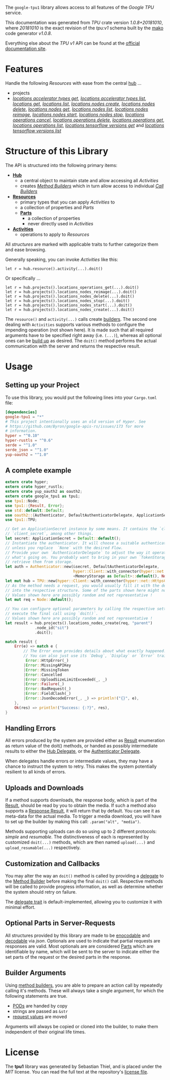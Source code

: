 <!---
DO NOT EDIT !
This file was generated automatically from 'src/mako/api/README.md.mako'
DO NOT EDIT !
-->
The `google-tpu1` library allows access to all features of the *Google TPU* service.

This documentation was generated from *TPU* crate version *1.0.8+20181010*, where *20181010* is the exact revision of the *tpu:v1* schema built by the [mako](http://www.makotemplates.org/) code generator *v1.0.8*.

Everything else about the *TPU* *v1* API can be found at the
[official documentation site](https://cloud.google.com/tpu/).
# Features

Handle the following *Resources* with ease from the central [hub](https://docs.rs/google-tpu1/1.0.8+20181010/google_tpu1/struct.TPU.html) ... 

* projects
 * [*locations accelerator types get*](https://docs.rs/google-tpu1/1.0.8+20181010/google_tpu1/struct.ProjectLocationAcceleratorTypeGetCall.html), [*locations accelerator types list*](https://docs.rs/google-tpu1/1.0.8+20181010/google_tpu1/struct.ProjectLocationAcceleratorTypeListCall.html), [*locations get*](https://docs.rs/google-tpu1/1.0.8+20181010/google_tpu1/struct.ProjectLocationGetCall.html), [*locations list*](https://docs.rs/google-tpu1/1.0.8+20181010/google_tpu1/struct.ProjectLocationListCall.html), [*locations nodes create*](https://docs.rs/google-tpu1/1.0.8+20181010/google_tpu1/struct.ProjectLocationNodeCreateCall.html), [*locations nodes delete*](https://docs.rs/google-tpu1/1.0.8+20181010/google_tpu1/struct.ProjectLocationNodeDeleteCall.html), [*locations nodes get*](https://docs.rs/google-tpu1/1.0.8+20181010/google_tpu1/struct.ProjectLocationNodeGetCall.html), [*locations nodes list*](https://docs.rs/google-tpu1/1.0.8+20181010/google_tpu1/struct.ProjectLocationNodeListCall.html), [*locations nodes reimage*](https://docs.rs/google-tpu1/1.0.8+20181010/google_tpu1/struct.ProjectLocationNodeReimageCall.html), [*locations nodes start*](https://docs.rs/google-tpu1/1.0.8+20181010/google_tpu1/struct.ProjectLocationNodeStartCall.html), [*locations nodes stop*](https://docs.rs/google-tpu1/1.0.8+20181010/google_tpu1/struct.ProjectLocationNodeStopCall.html), [*locations operations cancel*](https://docs.rs/google-tpu1/1.0.8+20181010/google_tpu1/struct.ProjectLocationOperationCancelCall.html), [*locations operations delete*](https://docs.rs/google-tpu1/1.0.8+20181010/google_tpu1/struct.ProjectLocationOperationDeleteCall.html), [*locations operations get*](https://docs.rs/google-tpu1/1.0.8+20181010/google_tpu1/struct.ProjectLocationOperationGetCall.html), [*locations operations list*](https://docs.rs/google-tpu1/1.0.8+20181010/google_tpu1/struct.ProjectLocationOperationListCall.html), [*locations tensorflow versions get*](https://docs.rs/google-tpu1/1.0.8+20181010/google_tpu1/struct.ProjectLocationTensorflowVersionGetCall.html) and [*locations tensorflow versions list*](https://docs.rs/google-tpu1/1.0.8+20181010/google_tpu1/struct.ProjectLocationTensorflowVersionListCall.html)




# Structure of this Library

The API is structured into the following primary items:

* **[Hub](https://docs.rs/google-tpu1/1.0.8+20181010/google_tpu1/struct.TPU.html)**
    * a central object to maintain state and allow accessing all *Activities*
    * creates [*Method Builders*](https://docs.rs/google-tpu1/1.0.8+20181010/google_tpu1/trait.MethodsBuilder.html) which in turn
      allow access to individual [*Call Builders*](https://docs.rs/google-tpu1/1.0.8+20181010/google_tpu1/trait.CallBuilder.html)
* **[Resources](https://docs.rs/google-tpu1/1.0.8+20181010/google_tpu1/trait.Resource.html)**
    * primary types that you can apply *Activities* to
    * a collection of properties and *Parts*
    * **[Parts](https://docs.rs/google-tpu1/1.0.8+20181010/google_tpu1/trait.Part.html)**
        * a collection of properties
        * never directly used in *Activities*
* **[Activities](https://docs.rs/google-tpu1/1.0.8+20181010/google_tpu1/trait.CallBuilder.html)**
    * operations to apply to *Resources*

All *structures* are marked with applicable traits to further categorize them and ease browsing.

Generally speaking, you can invoke *Activities* like this:

```Rust,ignore
let r = hub.resource().activity(...).doit()
```

Or specifically ...

```ignore
let r = hub.projects().locations_operations_get(...).doit()
let r = hub.projects().locations_nodes_reimage(...).doit()
let r = hub.projects().locations_nodes_delete(...).doit()
let r = hub.projects().locations_nodes_stop(...).doit()
let r = hub.projects().locations_nodes_start(...).doit()
let r = hub.projects().locations_nodes_create(...).doit()
```

The `resource()` and `activity(...)` calls create [builders][builder-pattern]. The second one dealing with `Activities` 
supports various methods to configure the impending operation (not shown here). It is made such that all required arguments have to be 
specified right away (i.e. `(...)`), whereas all optional ones can be [build up][builder-pattern] as desired.
The `doit()` method performs the actual communication with the server and returns the respective result.

# Usage

## Setting up your Project

To use this library, you would put the following lines into your `Cargo.toml` file:

```toml
[dependencies]
google-tpu1 = "*"
# This project intentionally uses an old version of Hyper. See
# https://github.com/Byron/google-apis-rs/issues/173 for more
# information.
hyper = "^0.10"
hyper-rustls = "^0.6"
serde = "^1.0"
serde_json = "^1.0"
yup-oauth2 = "^1.0"
```

## A complete example

```Rust
extern crate hyper;
extern crate hyper_rustls;
extern crate yup_oauth2 as oauth2;
extern crate google_tpu1 as tpu1;
use tpu1::Node;
use tpu1::{Result, Error};
use std::default::Default;
use oauth2::{Authenticator, DefaultAuthenticatorDelegate, ApplicationSecret, MemoryStorage};
use tpu1::TPU;

// Get an ApplicationSecret instance by some means. It contains the `client_id` and 
// `client_secret`, among other things.
let secret: ApplicationSecret = Default::default();
// Instantiate the authenticator. It will choose a suitable authentication flow for you, 
// unless you replace  `None` with the desired Flow.
// Provide your own `AuthenticatorDelegate` to adjust the way it operates and get feedback about 
// what's going on. You probably want to bring in your own `TokenStorage` to persist tokens and
// retrieve them from storage.
let auth = Authenticator::new(&secret, DefaultAuthenticatorDelegate,
                              hyper::Client::with_connector(hyper::net::HttpsConnector::new(hyper_rustls::TlsClient::new())),
                              <MemoryStorage as Default>::default(), None);
let mut hub = TPU::new(hyper::Client::with_connector(hyper::net::HttpsConnector::new(hyper_rustls::TlsClient::new())), auth);
// As the method needs a request, you would usually fill it with the desired information
// into the respective structure. Some of the parts shown here might not be applicable !
// Values shown here are possibly random and not representative !
let mut req = Node::default();

// You can configure optional parameters by calling the respective setters at will, and
// execute the final call using `doit()`.
// Values shown here are possibly random and not representative !
let result = hub.projects().locations_nodes_create(req, "parent")
             .node_id("sit")
             .doit();

match result {
    Err(e) => match e {
        // The Error enum provides details about what exactly happened.
        // You can also just use its `Debug`, `Display` or `Error` traits
         Error::HttpError(_)
        |Error::MissingAPIKey
        |Error::MissingToken
        |Error::Cancelled
        |Error::UploadSizeLimitExceeded(_, _)
        |Error::Failure(_)
        |Error::BadRequest(_)
        |Error::FieldClash(_)
        |Error::JsonDecodeError(_, _) => println!("{}", e),
    },
    Ok(res) => println!("Success: {:?}", res),
}

```
## Handling Errors

All errors produced by the system are provided either as [Result](https://docs.rs/google-tpu1/1.0.8+20181010/google_tpu1/enum.Result.html) enumeration as return value of 
the doit() methods, or handed as possibly intermediate results to either the 
[Hub Delegate](https://docs.rs/google-tpu1/1.0.8+20181010/google_tpu1/trait.Delegate.html), or the [Authenticator Delegate](https://docs.rs/yup-oauth2/*/yup_oauth2/trait.AuthenticatorDelegate.html).

When delegates handle errors or intermediate values, they may have a chance to instruct the system to retry. This 
makes the system potentially resilient to all kinds of errors.

## Uploads and Downloads
If a method supports downloads, the response body, which is part of the [Result](https://docs.rs/google-tpu1/1.0.8+20181010/google_tpu1/enum.Result.html), should be
read by you to obtain the media.
If such a method also supports a [Response Result](https://docs.rs/google-tpu1/1.0.8+20181010/google_tpu1/trait.ResponseResult.html), it will return that by default.
You can see it as meta-data for the actual media. To trigger a media download, you will have to set up the builder by making
this call: `.param("alt", "media")`.

Methods supporting uploads can do so using up to 2 different protocols: 
*simple* and *resumable*. The distinctiveness of each is represented by customized 
`doit(...)` methods, which are then named `upload(...)` and `upload_resumable(...)` respectively.

## Customization and Callbacks

You may alter the way an `doit()` method is called by providing a [delegate](https://docs.rs/google-tpu1/1.0.8+20181010/google_tpu1/trait.Delegate.html) to the 
[Method Builder](https://docs.rs/google-tpu1/1.0.8+20181010/google_tpu1/trait.CallBuilder.html) before making the final `doit()` call. 
Respective methods will be called to provide progress information, as well as determine whether the system should 
retry on failure.

The [delegate trait](https://docs.rs/google-tpu1/1.0.8+20181010/google_tpu1/trait.Delegate.html) is default-implemented, allowing you to customize it with minimal effort.

## Optional Parts in Server-Requests

All structures provided by this library are made to be [enocodable](https://docs.rs/google-tpu1/1.0.8+20181010/google_tpu1/trait.RequestValue.html) and 
[decodable](https://docs.rs/google-tpu1/1.0.8+20181010/google_tpu1/trait.ResponseResult.html) via *json*. Optionals are used to indicate that partial requests are responses 
are valid.
Most optionals are are considered [Parts](https://docs.rs/google-tpu1/1.0.8+20181010/google_tpu1/trait.Part.html) which are identifiable by name, which will be sent to 
the server to indicate either the set parts of the request or the desired parts in the response.

## Builder Arguments

Using [method builders](https://docs.rs/google-tpu1/1.0.8+20181010/google_tpu1/trait.CallBuilder.html), you are able to prepare an action call by repeatedly calling it's methods.
These will always take a single argument, for which the following statements are true.

* [PODs][wiki-pod] are handed by copy
* strings are passed as `&str`
* [request values](https://docs.rs/google-tpu1/1.0.8+20181010/google_tpu1/trait.RequestValue.html) are moved

Arguments will always be copied or cloned into the builder, to make them independent of their original life times.

[wiki-pod]: http://en.wikipedia.org/wiki/Plain_old_data_structure
[builder-pattern]: http://en.wikipedia.org/wiki/Builder_pattern
[google-go-api]: https://github.com/google/google-api-go-client

# License
The **tpu1** library was generated by Sebastian Thiel, and is placed 
under the *MIT* license.
You can read the full text at the repository's [license file][repo-license].

[repo-license]: https://github.com/Byron/google-apis-rsblob/master/LICENSE.md
